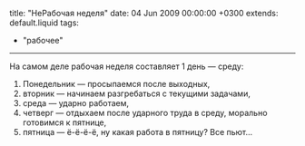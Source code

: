 title: "НеРабочая неделя"
date: 04 Jun 2009 00:00:00 +0300
extends: default.liquid
tags:
  - "рабочее"
---
На самом деле рабочая неделя составляет 1 день — среду:

  1. Понедельник — просыпаемся после выходных,
  2. вторник — начинаем разгребаться с текущими задачами,
  3. среда — ударно работаем,
  4. четверг — отдыхаем после ударного труда в среду, морально готовимся к пятнице,
  5. пятница — ё-ё-ё-ё, ну какая работа в пятницу? Все пьют…
